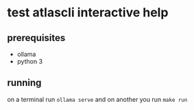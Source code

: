 # test atlascli interactive help

## prerequisites
- ollama
- python 3

## running

on a terminal run `ollama serve` and on another you run `make run`
